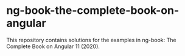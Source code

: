 # ng-book-the-complete-book-on-angular
This repository contains solutions for the examples in ng-book: The Complete Book on Angular 11 (2020).
